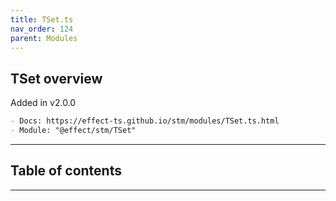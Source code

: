 ```yaml
---
title: TSet.ts
nav_order: 124
parent: Modules
---
```


## TSet overview

Added in v2.0.0

```md
- Docs: https://effect-ts.github.io/stm/modules/TSet.ts.html
- Module: "@effect/stm/TSet"
```

---

<h2 class="text-delta">Table of contents</h2>

---
